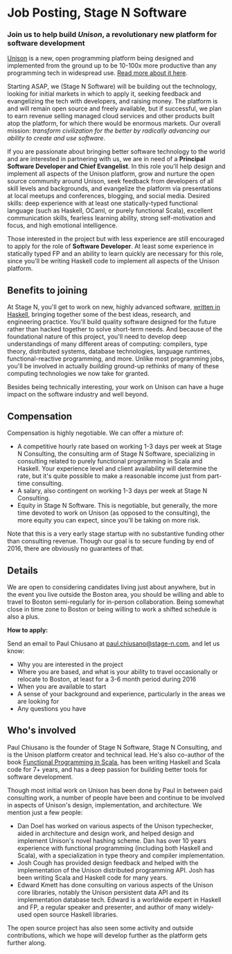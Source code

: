 # Job Posting, __Stage N Software__

### Join us to help build _Unison_, a revolutionary new platform for software development

[Unison](http://unisonweb.org) is a new, open programming platform being designed and implemented from the ground up to be 10-100x more productive than any programming tech in widespread use. [Read more about it here](http://unisonweb.org/2015-05-07/about.html).

Starting ASAP, we (Stage N Software) will be building out the technology, looking for initial markets in which to apply it, seeking feedback and evangelizing the tech with developers, and raising money. The platform is and will remain open source and freely available, but if successful, we plan to earn revenue selling managed cloud services and other products built atop the platform, for which there would be enormous markets. Our overall mission: _transform civilization for the better by radically advancing our ability to create and use software_.

If you are passionate about bringing better software technology to the world and are interested in partnering with us, we are in need of a __Principal Software Developer and Chief Evangelist__. In this role you'll help design and implement all aspects of the Unison platform, grow and nurture the open source community around Unison, seek feedback from developers of all skill levels and backgrounds, and evangelize the platform via presentations at local meetups and conferences, blogging, and social media. Desired skills: deep experience with at least one statically-typed functional language (such as Haskell, OCaml, or purely functional Scala), excellent communication skills, fearless learning ability, strong self-motivation and focus, and high emotional intelligence. 

Those interested in the project but with less experience are still encouraged to apply for the role of __Software Developer__. At least some experience in statically typed FP and an ability to learn quickly are necessary for this role, since you'll be writing Haskell code to implement all aspects of the Unison platform.

## Benefits to joining

At Stage N, you'll get to work on new, highly advanced software, [written in Haskell](https://github.com/unisonweb/unison), bringing together some of the best ideas, research, and engineering practice. You'll build quality software designed for the future rather than hacked together to solve short-term needs. And because of the foundational nature of this project, you'll need to develop deep understandings of many different areas of computing: compilers, type theory, distributed systems, database technologies, language runtimes, functional-reactive programming, and more. Unlike most programming jobs, you'll be involved in actually _building_ ground-up rethinks of many of these computing technologies we now take for granted.

Besides being technically interesting, your work on Unison can have a huge impact on the software industry and well beyond.

## Compensation

Compensation is highly negotiable. We can offer a mixture of:

* A competitive hourly rate based on working 1-3 days per week at Stage N Consulting, the consulting arm of Stage N Software, specializing in consulting related to purely functional programming in Scala and Haskell. Your experience level and client availability will determine the rate, but it's quite possible to make a reasonable income just from part-time consulting. 
* A salary, also contingent on working 1-3 days per week at Stage N Consulting. 
* Equity in Stage N Software. This is negotiable, but generally, the more time devoted to work on Unison (as opposed to the consulting), the more equity you can expect, since you'll be taking on more risk.

Note that this is a very early stage startup with no substantive funding other than consulting revenue. Though our goal is to secure funding by end of 2016, there are obviously no guarantees of that.

## Details

We are open to considering candidates living just about anywhere, but in the event you live outside the Boston area, you should be willing and able to travel to Boston semi-regularly for in-person collaboration. Being somewhat close in time zone to Boston or being willing to work a shifted schedule is also a plus.

__How to apply:__

Send an email to Paul Chiusano at paul.chiusano@stage-n.com, and let us know:

* Why you are interested in the project
* Where you are based, and what is your ability to travel occasionally or relocate to Boston, at least for a 3-6 month period during 2016
* When you are available to start
* A sense of your background and experience, particularly in the areas we are looking for
* Any questions you have

## Who's involved

Paul Chiusano is the founder of Stage N Software, Stage N Consulting, and is the Unison platform creator and technical lead. He's also co-author of the book [Functional Programming in Scala][], has been writing Haskell and Scala code for 7+ years, and has a deep passion for building better tools for software development.

[Functional Programming in Scala]: http://www.amazon.com/Functional-Programming-Scala-Paul-Chiusano/dp/1617290653/ref=sr_1_1?ie=UTF8&qid=1455912240&sr=8-1&keywords=functional+programming

Though most initial work on Unison has been done by Paul in between paid consulting work, a number of people have been and continue to be involved in aspects of Unison's design, implementation, and architecture. We mention just a few people:

* Dan Doel has worked on various aspects of the Unison typechecker, aided in architecture and design work, and helped design and implement Unison's novel hashing scheme. Dan has over 10 years experience with functional programming (including both Haskell and Scala), with a specialization in type theory and compiler implementation.
* Josh Cough has provided design feedback and helped with the implementation of the Unison distributed programming API. Josh has been writing Scala and Haskell code for many years.   
* Edward Kmett has done consulting on various aspects of the Unison core libraries, notably the Unison persistent data API and its implementation database tech. Edward is a worldwide expert in Haskell and FP, a regular speaker and presenter, and author of many widely-used open source Haskell libraries.

The open source project has also seen some activity and outside contributions, which we hope will develop further as the platform gets further along.
